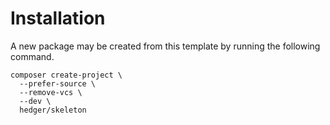 # Installation

A new package may be created from this template by running the following command.

```shell
composer create-project \
  --prefer-source \
  --remove-vcs \
  --dev \
  hedger/skeleton
```
